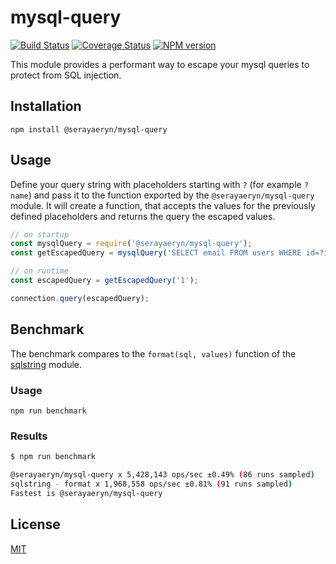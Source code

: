 # mysql-query

[![Build Status](https://travis-ci.org/SerayaEryn/mysql-query.svg?branch=master)](https://travis-ci.org/SerayaEryn/mysql-query)
[![Coverage Status](https://coveralls.io/repos/github/SerayaEryn/mysql-query/badge.svg?branch=master)](https://coveralls.io/github/SerayaEryn/mysql-query?branch=master)
[![NPM version](https://img.shields.io/npm/v/@serayaeryn/mysql-query.svg?style=flat)](https://www.npmjs.com/package/@serayaeryn/mysql-query)

This module provides a performant way to escape your mysql queries to protect from SQL injection.

## Installation

```
npm install @serayaeryn/mysql-query
```

## Usage
Define your query string with placeholders starting with `?` (for example `?name`) and pass it to the function exported by the `@serayaeryn/mysql-query` module. It will create a function, that accepts the values for the previously defined placeholders and returns the query the escaped values.
```js
// on startup
const mysqlQuery = require('@serayaeryn/mysql-query');
const getEscapedQuery = mysqlQuery('SELECT email FROM users WHERE id=?id;');

// on runtime
const escapedQuery = getEscapedQuery('1');

connection.query(escapedQuery);
```
## Benchmark
The benchmark compares to the `format(sql, values)` function of the [sqlstring](https://www.npmjs.com/package/sqlstring) module.

### Usage
```
npm run benchmark
```
### Results

```bash
$ npm run benchmark

@serayaeryn/mysql-query x 5,428,143 ops/sec ±0.49% (86 runs sampled)
sqlstring - format x 1,968,558 ops/sec ±0.81% (91 runs sampled)
Fastest is @serayaeryn/mysql-query
```

## License

[MIT](./LICENSE)